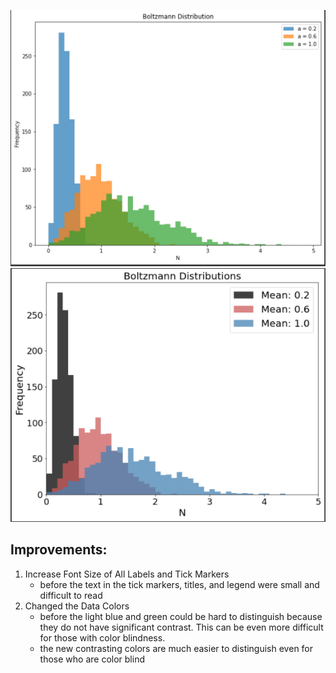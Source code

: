 ![b](before_plot.PNG)
![a](after_plot.PNG)

## Improvements:
1. Increase Font Size of All Labels and Tick Markers
      - before the text in the tick markers, titles, and legend were small and difficult to read   
2. Changed the Data Colors
      - before the light blue and green could be hard to distinguish because they do not have significant contrast. This can be even more difficult for those with color blindness.
      - the new contrasting colors are much easier to distinguish even for those who are color blind
      
